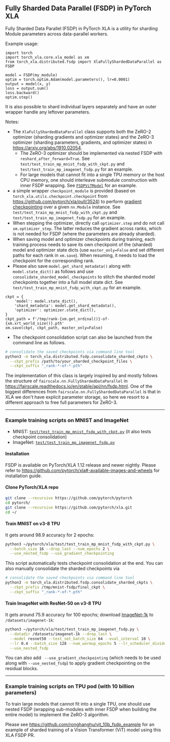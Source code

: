 ## Fully Sharded Data Parallel (FSDP) in PyTorch XLA

Fully Sharded Data Parallel (FSDP) in PyTorch XLA is a utility for sharding Module parameters across data-parallel workers.

Example usage:
```python3
import torch
import torch_xla.core.xla_model as xm
from torch_xla.distributed.fsdp import XlaFullyShardedDataParallel as FSDP

model = FSDP(my_module)
optim = torch.optim.Adam(model.parameters(), lr=0.0001)
output = model(x, y)
loss = output.sum()
loss.backward()
optim.step()
```
It is also possible to shard individual layers separately and have an outer wrapper handle any leftover parameters.

Notes:
* The `XlaFullyShardedDataParallel` class supports both the ZeRO-2 optimizer (sharding gradients and optimizer states) and the ZeRO-3 optimizer (sharding parameters, gradients, and optimizer states) in https://arxiv.org/abs/1910.02054.
  * The ZeRO-3 optimizer should be implemented via nested FSDP with `reshard_after_forward=True`. See `test/test_train_mp_mnist_fsdp_with_ckpt.py` and `test/test_train_mp_imagenet_fsdp.py` for an example. 
  * For large models that cannot fit into a single TPU memory or the host CPU memory, one should interleave submodule construction with inner FSDP wrapping. See [`FSDPViTModel`](https://github.com/ronghanghu/vit_10b_fsdp_example/blob/master/run_vit_training.py) for an example.
* a simple wrapper `checkpoint_module` is provided (based on `torch_xla.utils.checkpoint.checkpoint` from https://github.com/pytorch/xla/pull/3524) to perform [gradient checkpointing](https://spell.ml/blog/gradient-checkpointing-pytorch-YGypLBAAACEAefHs) over a given `nn.Module` instance. See `test/test_train_mp_mnist_fsdp_with_ckpt.py` and `test/test_train_mp_imagenet_fsdp.py` for an example.
* When stepping the optimizer, directly call `optimizer.step` and do not call `xm.optimizer_step`. The latter reduces the gradient across ranks, which is not needed for FSDP (where the parameters are already sharded).
* When saving model and optimizer checkpoints during training, each training process needs to save its own checkpoint of the (sharded) model and optimizer state dicts (use `master_only=False` and set different paths for each rank in `xm.save`). When resuming, it needs to load the checkpoint for the corresponding rank.
* Please also save `model.get_shard_metadata()` along with `model.state_dict()` as follows and use `consolidate_sharded_model_checkpoints` to stitch the sharded model checkpoints together into a full model state dict. See `test/test_train_mp_mnist_fsdp_with_ckpt.py` for an example.
```
ckpt = {
    'model': model.state_dict(),
    'shard_metadata': model.get_shard_metadata(),
    'optimizer': optimizer.state_dict(),
}
ckpt_path = f'/tmp/rank-{xm.get_ordinal()}-of-{xm.xrt_world_size()}.pth'
xm.save(ckpt, ckpt_path, master_only=False)
```
* The checkpoint consolidation script can also be launched from the command line as follows.
```bash
# consolidate the saved checkpoints via command line tool
python3 -m torch_xla.distributed.fsdp.consolidate_sharded_ckpts \
  --ckpt_prefix /path/to/your_sharded_checkpoint_files \
  --ckpt_suffix "_rank-*-of-*.pth"
```

The implementation of this class is largely inspired by and mostly follows the structure of `fairscale.nn.FullyShardedDataParallel` in https://fairscale.readthedocs.io/en/stable/api/nn/fsdp.html. One of the biggest differences from `fairscale.nn.FullyShardedDataParallel` is that in XLA we don't have explicit parameter storage, so here we resort to a different approach to free full parameters for ZeRO-3.

---

### Example training scripts on MNIST and ImageNet

* MNIST: [`test/test_train_mp_mnist_fsdp_with_ckpt.py`](https://github.com/pytorch/xla/blob/master/test/test_train_mp_mnist_fsdp_with_ckpt.py) (it also tests checkpoint consolidation)
* ImageNet: [`test/test_train_mp_imagenet_fsdp.py`](https://github.com/pytorch/xla/blob/master/test/test_train_mp_imagenet_fsdp.py)

#### Installation
FSDP is available on PyTorch/XLA 1.12 release and newer nightly. Please refer to https://github.com/pytorch/xla#-available-images-and-wheels for installation guide.

#### Clone PyTorch/XLA repo
```bash
git clone --recursive https://github.com/pytorch/pytorch
cd pytorch/
git clone --recursive https://github.com/pytorch/xla.git
cd ~/
```
#### Train MNIST on v3-8 TPU
It gets around 98.9 accuracy for 2 epochs:
```bash
python3 ~/pytorch/xla/test/test_train_mp_mnist_fsdp_with_ckpt.py \
  --batch_size 16 --drop_last --num_epochs 2 \
  --use_nested_fsdp --use_gradient_checkpointing
```
This script automatically tests checkpoint consolidation at the end. You can also manually consolidate the sharded checkpoints via
```bash
# consolidate the saved checkpoints via command line tool
python3 -m torch_xla.distributed.fsdp.consolidate_sharded_ckpts \
  --ckpt_prefix /tmp/mnist-fsdp/final_ckpt \
  --ckpt_suffix "_rank-*-of-*.pth"
```

#### Train ImageNet with ResNet-50 on v3-8 TPU

It gets around 75.9 accuracy for 100 epochs; download [ImageNet-1k](https://github.com/pytorch/examples/tree/master/imagenet#requirements) to `/datasets/imagenet-1k`:
```bash
python3 ~/pytorch/xla/test/test_train_mp_imagenet_fsdp.py \
  --datadir /datasets/imagenet-1k --drop_last \
  --model resnet50 --test_set_batch_size 64 --eval_interval 10 \
  --lr 0.4 --batch_size 128 --num_warmup_epochs 5 --lr_scheduler_divide_every_n_epochs 30 --lr_scheduler_divisor 10 --num_epochs 100 \
  --use_nested_fsdp
```
You can also add ` --use_gradient_checkpointing` (which needs to be used along with `--use_nested_fsdp`) to apply gradient checkpointing on the residual blocks.

---

### Example training scripts on TPU pod (with 10 billion parameters)

To train large models that cannot fit into a single TPU, one should use nested FSDP (wrapping sub-modules with inner FSDP when building the entire model) to implement the ZeRO-3 algorithm.

Please see https://github.com/ronghanghu/vit_10b_fsdp_example for an example of sharded training of a Vision Transformer (ViT) model using this XLA FSDP PR.
